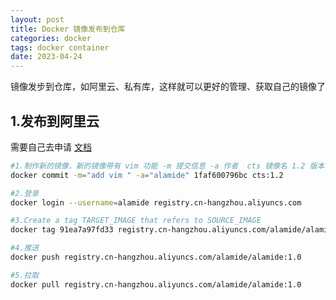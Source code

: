 ```yaml
---
layout: post
title: Docker 镜像发布到仓库
categories: docker
tags: docker container
date: 2023-04-24
---
```

镜像发步到仓库，如阿里云、私有库，这样就可以更好的管理、获取自己的镜像了
<!--more-->
## 1.发布到阿里云
需要自己去申请 [文档](https://cr.console.aliyun.com/cn-hangzhou/instances)

```bash
#1.制作新的镜像，新的镜像带有 vim 功能 -m 提交信息 -a 作者  cts 镜像名 1.2 版本号
docker commit -m="add vim " -a="alamide" 1faf600796bc cts:1.2

#2.登录
docker login --username=alamide registry.cn-hangzhou.aliyuncs.com

#3.Create a tag TARGET_IMAGE that refers to SOURCE_IMAGE
docker tag 91ea7a97fd33 registry.cn-hangzhou.aliyuncs.com/alamide/alamide:1.0

#4.推送
docker push registry.cn-hangzhou.aliyuncs.com/alamide/alamide:1.0

#5.拉取
docker pull registry.cn-hangzhou.aliyuncs.com/alamide/alamide:1.0
```
